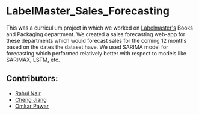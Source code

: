 # LabelMaster_Sales_Forecasting

This was a curricullum project in which we worked on [Labelmaster's](https://www.labelmaster.com) Books and Packaging department. We created a sales forecasting web-app for these departments which would forecast sales for the coming 12 months based on the dates the dataset have. We used SARIMA model for forecasting which performed relatively better with respect to models like SARIMAX, LSTM, etc. 

## Contributors:
- [Rahul Nair](https://github.com/rahulmnair1997)
- [Cheng Jiang](https://github.com/okcheng0504mm)
- [Omkar Pawar](https://github.com/opawar600)
